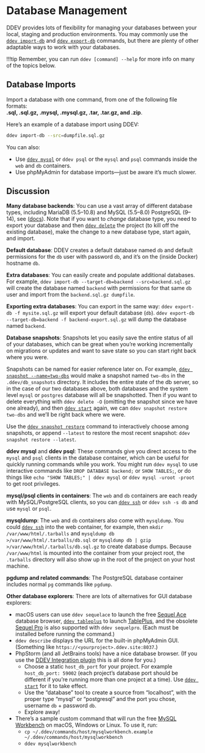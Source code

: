 # Database Management

DDEV provides lots of flexibility for managing your databases between your local, staging and production environments. You may commonly use the [`ddev import-db`](../basics/commands.md#import-db) and [`ddev export-db`](../basics/commands.md#export-db) commands, but there are plenty of other adaptable ways to work with your databases.

!!!tip
    Remember, you can run `ddev [command] --help` for more info on many of the topics below.

## Database Imports

Import a database with one command, from one of the following file formats:  
**.sql, .sql.gz, .mysql, .mysql.gz, .tar, .tar.gz, and .zip**.

Here’s an example of a database import using DDEV:

```bash
ddev import-db --src=dumpfile.sql.gz
```

You can also:

* Use [`ddev mysql`](../basics/commands.md#mysql) or `ddev psql` or the `mysql` and `psql` commands inside the `web` and `db` containers.
* Use phpMyAdmin for database imports—just be aware it’s much slower.

## Discussion

**Many database backends**: You can use a vast array of different database types, including MariaDB (5.5–10.8) and MySQL (5.5–8.0) PostgreSQL (9–14), see ([docs](../extend/database-types.md#database-server-types)). Note that if you want to _change_ database type, you need to export your database and then [`ddev delete`](../basics/commands.md#delete) the project (to kill off the existing database), make the change to a new database type, start again, and import.

**Default database**: DDEV creates a default database named `db` and default permissions for the `db` user with password `db`, and it’s on the (inside Docker) hostname `db`.

**Extra databases**: You can easily create and populate additional databases. For example, `ddev import-db --target-db=backend --src=backend.sql.gz` will create the database named `backend` with permissions for that same `db` user and import from the `backend.sql.gz dumpfile`.

**Exporting extra databases**: You can export in the same way: `ddev export-db -f mysite.sql.gz` will export your default database (`db`). `ddev export-db --target-db=backend -f backend-export.sql.gz` will dump the database named `backend`.

**Database snapshots**: Snapshots let you easily save the entire status of all of your databases, which can be great when you’re working incrementally on migrations or updates and want to save state so you can start right back where you were.

Snapshots can be named for easier reference later on. For example, [`ddev snapshot --name=two-dbs`](../basics/commands.md#snapshot) would make a snapshot named `two-dbs` in the `.ddev/db_snapshots` directory. It includes the entire state of the db server, so in the case of our two databases above, both databases and the system level `mysql` or `postgres` database will all be snapshotted. Then if you want to delete everything with `ddev delete -O` (omitting the snapshot since we have one already), and then [`ddev start`](../basics/commands.md#start) again, we can `ddev snapshot restore two-dbs` and we’ll be right back where we were.

Use the [`ddev snapshot restore`](../basics/commands.md#snapshot-restore) command to interactively choose among snapshots, or append `--latest` to restore the most recent snapshot: `ddev snapshot restore --latest`.

**ddev mysql** and **ddev psql**:  These commands give you direct access to the `mysql` and `psql` clients in the database container, which can be useful for quickly running commands while you work. You might run `ddev mysql` to use interactive commands like `DROP DATABASE backend;` or `SHOW TABLES;`, or do things like `echo "SHOW TABLES;" | ddev mysql` or `ddev mysql -uroot -proot` to get root privileges.

**mysql/psql clients in containers**: The `web` and `db` containers are each ready with MySQL/PostgreSQL clients, so you can [`ddev ssh`](../basics/commands.md#ssh) or `ddev ssh -s db` and use `mysql` or `psql`.

**mysqldump**: The `web` and `db` containers also come with `mysqldump`. You could [`ddev ssh`](../basics/commands.md#ssh) into the web container, for example, then `mkdir /var/www/html/.tarballs` and `mysqldump db >/var/www/html/.tarballs/db.sql` or `mysqldump db | gzip >/var/www/html/.tarballs/db.sql.gz` to create database dumps. Because `/var/www/html` is mounted into the container from your project root, the `.tarballs` directory will also show up in the root of the project on your host machine.

**pgdump and related commands**: The PostgreSQL database container includes normal `pg` commands like `pgdump`.

**Other database explorers**: There are lots of alternatives for GUI database explorers:

* macOS users can use `ddev sequelace` to launch the free [Sequel Ace](https://sequel-ace.com/) database browser, [`ddev tableplus`](../basics/commands.md#tableplus) to launch [TablePlus](https://tableplus.com), and the obsolete [Sequel Pro](https://sequelpro.com/) is also supported with `ddev sequelpro`. (Each must be installed before running the command.)
* `ddev describe` displays the URL for the built-in phpMyAdmin GUI. (Something like `https://<yourproject>.ddev.site:8037`.)
* PhpStorm (and all JetBrains tools) have a nice database browser. (If you use the [DDEV Integration plugin](https://plugins.jetbrains.com/plugin/18813-ddev-integration) this is all done for you.)
    * Choose a static `host_db_port` for your project. For example `host_db_port: 59002` (each project’s database port should be different if you’re running more than one project at a time). Use [`ddev start`](../basics/commands.md#start) for it to take effect.
    * Use the “database” tool to create a source from “localhost”, with the proper type “mysql” or “postgresql” and the port you chose, username `db` + password `db`.
    * Explore away!
* There’s a sample custom command that will run the free [MySQL Workbench](https://dev.mysql.com/downloads/workbench/) on macOS, Windows or Linux. To use it, run:
    * `cp ~/.ddev/commands/host/mysqlworkbench.example ~/.ddev/commands/host/mysqlworkbench`
    * `ddev mysqlworkbench`
